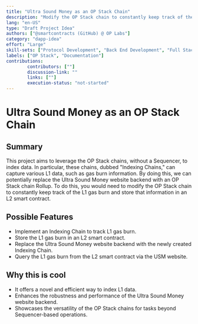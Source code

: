 ```yaml
---
title: "Ultra Sound Money as an OP Stack Chain"
description: "Modify the OP Stack chain to constantly keep track of the L1 gas burn and store that information in an L2 smart contract, potentially replacing the Ultra Sound Money website backend with an OP Stack chain Rollup."
lang: "en-US"
type: "Draft Project Idea"
authors: ["@smartcontracts (GitHub) @ OP Labs"]
category: "dapp-idea"
effort: "Large"
skill-sets: ["Protocol Development", "Back End Development", "Full Stack Development"]
labels: ["OP Stack", "Documentation"]
contributions: 
        contributors: [""]
        discussion-link: ""
        links: [""]
        execution-status: "not-started"
---
```


# Ultra Sound Money as an OP Stack Chain

## Summary

This project aims to leverage the OP Stack chains, without a Sequencer, to index data. In particular, these chains, dubbed "Indexing Chains," can capture various L1 data, such as gas burn information. By doing this, we can potentially replace the Ultra Sound Money website backend with an OP Stack chain Rollup. To do this, you would need to modify the OP Stack chain to constantly keep track of the L1 gas burn and store that information in an L2 smart contract.

## Possible Features

- Implement an Indexing Chain to track L1 gas burn.
- Store the L1 gas burn in an L2 smart contract.
- Replace the Ultra Sound Money website backend with the newly created Indexing Chain.
- Query the L1 gas burn from the L2 smart contract via the USM website.

## Why this is cool

- It offers a novel and efficient way to index L1 data.
- Enhances the robustness and performance of the Ultra Sound Money website backend.
- Showcases the versatility of the OP Stack chains for tasks beyond Sequencer-based operations.